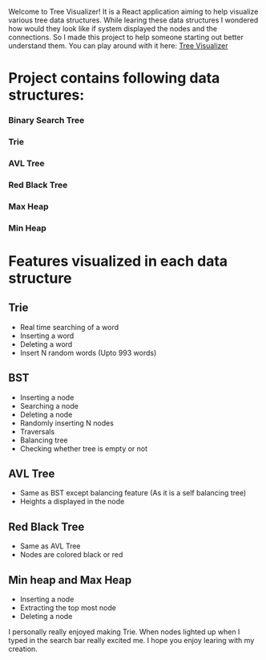 Welcome to Tree Visualizer! It is a React application aiming to help visualize various tree data structures. While learing these data structures I wondered how would they look like if system displayed the nodes and the connections. So I made this project to help someone starting out better understand them. You can play around with it here: [Tree Visualizer](https://vandanrogheliya.github.io/tree-visualizer/) 

# Project contains following data structures:
### Binary Search Tree
### Trie
### AVL Tree
### Red Black Tree
### Max Heap
### Min Heap

# Features visualized in each data structure
## Trie
- Real time searching of a word
- Inserting a word
- Deleting a word
- Insert N random words (Upto 993 words)

## BST
- Inserting a node
- Searching a node
- Deleting a node
- Randomly inserting N nodes
- Traversals
- Balancing tree
- Checking whether tree is empty or not

## AVL Tree
- Same as BST except balancing feature (As it is a self balancing tree)
- Heights a displayed in the node

## Red Black Tree
- Same as AVL Tree
- Nodes are colored black or red

## Min heap and Max Heap
- Inserting a node
- Extracting the top most node
- Deleting a node

I personally really enjoyed making Trie. When nodes lighted up when I typed in the search bar really excited me. I hope you enjoy learing with my creation.
